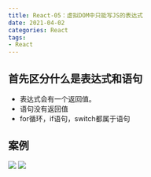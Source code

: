 ```yaml
---
title: React-05：虚拟DOM中只能写JS的表达式
date: 2021-04-02
categories: React
tags: 
- React
---
```

## 首先区分什么是表达式和语句
* 表达式会有一个返回值。
* 语句没有返回值
* for循环，if语句，switch都属于语句

## 案例
![](https://img-blog.csdnimg.cn/img_convert/77e50bcefd964d740594dbd4ffd4db85.png)
![](https://img-blog.csdnimg.cn/img_convert/64601bea880e71412539ae017b36c10c.png)